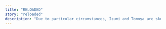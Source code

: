 ```yaml
---
title: "RELOADED"
story: "reloaded"
description: "Due to particular circumstances, Izumi and Tomoya are skulking around, wary to avoid the eyes of others. However, when Nazuna and Kanata bear witness they panic and hide. Handcuffed together, they…"
---
```

